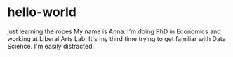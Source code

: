 # hello-world
just learning the ropes
My name is Anna. I'm doing PhD in Economics and working at Liberal Arts Lab.
It's my third time trying to get familiar with Data Science. I'm easily distracted.
